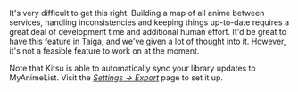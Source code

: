 It's very difficult to get this right. Building a map of all anime between services, handling inconsistencies and keeping things up-to-date requires a great deal of development time and additional human effort. It'd be great to have this feature in Taiga, and we've given a lot of thought into it. However, it's not a feasible feature to work on at the moment.

Note that Kitsu is able to automatically sync your library updates to MyAnimeList. Visit the [*Settings → Export*](https://kitsu.io/settings/exports) page to set it up.
